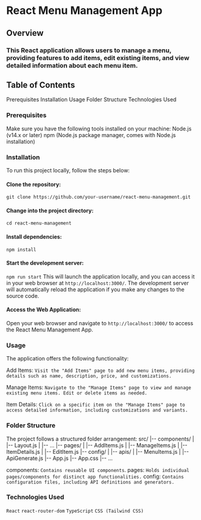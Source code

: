 # React Menu Management App

## Overview

### This React application allows users to manage a menu, providing features to add items, edit existing items, and view detailed information about each menu item.

## Table of Contents

Prerequisites
Installation
Usage
Folder Structure
Technologies Used

### Prerequisites

Make sure you have the following tools installed on your machine:
Node.js (v14.x or later)
npm (Node.js package manager, comes with Node.js installation)

### Installation

To run this project locally, follow the steps below:

#### Clone the repository:

`git clone https://github.com/your-username/react-menu-management.git`

#### Change into the project directory:

`cd react-menu-management`

#### Install dependencies:

`npm install`

#### Start the development server:

`npm run start`
This will launch the application locally, and you can access it in your web browser at `http://localhost:3000/`.
The development server will automatically reload the application if you make any changes to the source code.

#### Access the Web Application:

Open your web browser and navigate to `http://localhost:3000/` to access the React Menu Management App.

### Usage

The application offers the following functionality:

Add Items: `Visit the "Add Items" page to add new menu items, providing details such as name, description, price, and customizations.`

Manage Items: `Navigate to the "Manage Items" page to view and manage existing menu items. Edit or delete items as needed.`

Item Details: `Click on a specific item on the "Manage Items" page to access detailed information, including customizations and variants.`

### Folder Structure

The project follows a structured folder arrangement:
src/
|-- components/
| |-- Layout.js
| |-- ...
|-- pages/
| |-- AddItems.js
| |-- ManageItems.js
| |-- ItemDetails.js
| |-- EditItem.js
|-- config/
| |-- apis/
| |-- MenuItems.js
| |-- ApiGenerate.js
|-- App.js
|-- App.css
|-- ...

components: `Contains reusable UI components`.
pages: `Holds individual pages/components for distinct app functionalities.`
config: `Contains configuration files, including API definitions and generators.`

### Technologies Used

`React`
`react-router-dom`
`TypeScript`
`CSS (Tailwind CSS)`
